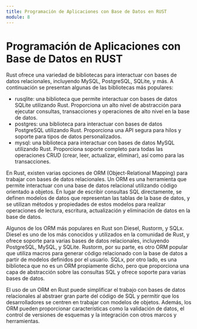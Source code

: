 ```yaml
---
title: Programación de Aplicaciones con Base de Datos en RUST
module: 8
--- 
```

# Programación de Aplicaciones con Base de Datos en RUST

Rust ofrece una variedad de bibliotecas para interactuar con bases de datos relacionales, incluyendo MySQL, PostgreSQL, SQLite, y más. A continuación se presentan algunas de las bibliotecas más populares:

- rusqlite: una biblioteca que permite interactuar con bases de datos SQLite utilizando Rust. Proporciona un alto nivel de abstracción para ejecutar consultas, transacciones y operaciones de alto nivel en la base de datos.
- postgres: una biblioteca para interactuar con bases de datos PostgreSQL utilizando Rust. Proporciona una API segura para hilos y soporte para tipos de datos personalizados.
- mysql: una biblioteca para interactuar con bases de datos MySQL utilizando Rust. Proporciona soporte completo para todas las operaciones CRUD (crear, leer, actualizar, eliminar), así como para las transacciones.

En Rust, existen varias opciones de ORM (Object-Relational Mapping) para trabajar con bases de datos relacionales. Un ORM es una herramienta que permite interactuar con una base de datos relacional utilizando código orientado a objetos. En lugar de escribir consultas SQL directamente, se definen modelos de datos que representan las tablas de la base de datos, y se utilizan métodos y propiedades de estos modelos para realizar operaciones de lectura, escritura, actualización y eliminación de datos en la base de datos.

Algunos de los ORM más populares en Rust son Diesel, Rustorm, y SQLx. Diesel es uno de los más conocidos y utilizados en la comunidad de Rust, y ofrece soporte para varias bases de datos relacionales, incluyendo PostgreSQL, MySQL, y SQLite. Rustorm, por su parte, es otro ORM popular que utiliza macros para generar código relacionado con la base de datos a partir de modelos definidos por el usuario. SQLx, por otro lado, es una biblioteca que no es un ORM propiamente dicho, pero que proporciona una capa de abstracción sobre las consultas SQL y ofrece soporte para varias bases de datos.

El uso de un ORM en Rust puede simplificar el trabajo con bases de datos relacionales al abstraer gran parte del código de SQL y permitir que los desarrolladores se centren en trabajar con modelos de objetos. Además, los ORM pueden proporcionar características como la validación de datos, el control de versiones de esquemas y la integración con otros marcos y herramientas.


